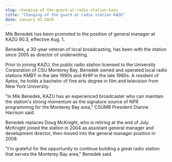 ```yaml
---
slug: changing-of-the-guard-at-radio-station-kazu
title: "Changing of the guard at radio station KAZU"
date: January 01 2020
---
```


 
<p>
  Mik Benedek has been promoted to the position of general manager at KAZU 90.3,
  effective Aug. 1.
</p>
<p>
  Benedek, a 30-year veteran of local broadcasting, has been with the station
  since 2005 as director of underwriting.
</p>
<p>
  Prior to joining KAZU, the public radio station licensed to the University
  Corporation of CSU Monterey Bay, Benedek owned and operated local radio
  stations KMBY in the late 1990s and KHIP in the late 1980s. A resident of
  Aptos, he holds a bachelor of fine arts degree in film and television from New
  York University.
</p>
<p>
  "In Mik Benedek, KAZU has an experienced broadcaster who can maintain the
  station's strong momentum as the signature source of NPR programming for the
  Monterey Bay area," CSUMB President Dianne Harrison said.
</p>
<p>
  Benedek replaces Doug McKnight, who is retiring at the end of July. McKnight
  joined the station in 2004 as assistant general manager and development
  director, then moved into the general manager position in 2008.
</p>
<p>
  "I'm grateful for the opportunity to continue building a great radio station
  that serves the Monterey Bay area," Benedek said.
</p>
 

